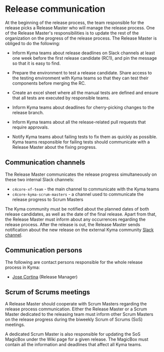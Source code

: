 # Release communication

At the beginning of the release process, the team responsible for the release picks a Release Master who will manage the release process. One of the Release Master's responsibilities is to update the rest of the organization on the progress of the release process. The Release Master is obliged to do the following:

- Inform Kyma teams about release deadlines on Slack channels at least one week before the first release candidate (RC1), and pin the message so that it is easy to find. 

- Prepare the environment to test a release candidate. Share access to the testing environment with Kyma teams so that they can test their components before merging the RC.

- Create an excel sheet where all the manual tests are defined and ensure that all tests are executed by responsible teams.

- Inform Kyma teams about deadlines for cherry-picking changes to the release branch.

- Inform Kyma teams about all the release-related pull requests that require approvals.

- Notify Kyma teams about failing tests to fix them as quickly as possible. Kyma teams responsible for failing tests should communicate with a Release Master about the fixing progress.

## Communication channels

The Release Master communicates the release progress simultaneously on these two internal Slack channels: 

- `c4core-xf-team` - the main channel to communicate with the Kyma teams
- `c4core-kyma-scrum-masters` - a channel used to communicate the release progress to Scrum Masters

The Kyma community must be notified about the planned dates of both release candidates, as well as the date of the final release. Apart from that, the Release Master must inform about any occurrences regarding the release process. After the release is out, the Release Master sends notification about the new release on the external Kyma community [Slack channel](https://kyma-community.slack.com/messages/CBLBESMST/convo/CBLBESMST-1561563669.058300/).

## Communication persons

The following are contact persons responsible for the whole release process in Kyma:

- [Jose Cortina](https://github.com/jose-cortina) (Release Manager)

## Scrum of Scrums meetings

A Release Master should cooperate with Scrum Masters regarding the release process communication. Either the Release Master or a Scrum Master dedicated to the releasing team must inform other Scrum Masters on the release progress during the biweekly Scrum of Scrums (SoS) meetings.

A dedicated Scrum Master is also responsible for updating the SoS MagicBox under the Wiki page for a given release. The MagicBox must contain all the information and deadlines that affect all Kyma teams.
